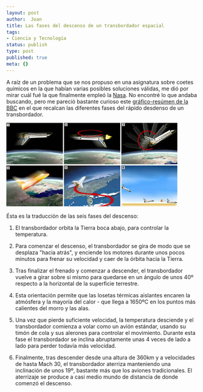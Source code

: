 ```yaml
---
layout: post
author:  Joan
title: Las fases del descenso de un transbordador espacial
tags:
- Ciencia y Tecnología
status: publish
type: post
published: true
meta: {}
---
```

A raíz de un problema que se nos propuso en una asignatura sobre coetes químicos en la que habían varias posibles soluciones válidas, me dió por mirar cuál fué la que finalmente empleó la <a href="http://www.nasa.gov">Nasa</a>. No encontré lo que andaba buscando, pero me pareció bastante curioso este <a href="http://news.bbc.co.uk/1/hi/in_depth/4749393.stm">gráfico-resúmen de la BBC</a> en el que recalcan las diferentes fases del rápido desdenso de un transbordador.

<img src="../images_posts/shuttle_landing.jpg" alt="Shuttle aterrizando" class="center marco"/>

Ésta es la traducción de las seis fases del descenso:

1. El transbordador orbita la Tierra boca abajo, para controlar la temperatura.

2. Para comenzar el descenso, el transbordador se gira de modo que se desplaza "hacia atrás", y enciende los motores durante unos pocos minutos para frenar su velocidad y caer de la órbita hacia la Tierra.

3. Tras finalizar el frenado y comenzar a descender, el transbordador vuelve a girar sobre si mismo para quedarse en un ángulo de unos 40º respecto a la horizontal de la superficie terrestre.

4. Esta orientación permite que las losetas térmicas aislantes encaren la atmósfera y la mayoría del calor - que llega a 1650ºC en los puntos más calientes del morro y las alas.

5. Una vez que pierde suficiente velocidad, la temperatura desciende y el transbordador comienza a volar como un avión estándar, usando su timón de cola y sus alerones para controlar el movimiento. Durante esta fase el transbordador se inclina abruptamente unas 4 veces de lado a lado para perder todavía más velocidad.

6. Finalmente, tras descender desde una altura de 360km y a velocidades de hasta Mach 30, el transbordador aterriza manteniendo una inclinación de unos 19º, bastante más que los aviones tradicionales. El aterrizaje se produce a casi medio mundo de distancia de donde comenzó el descenso.
